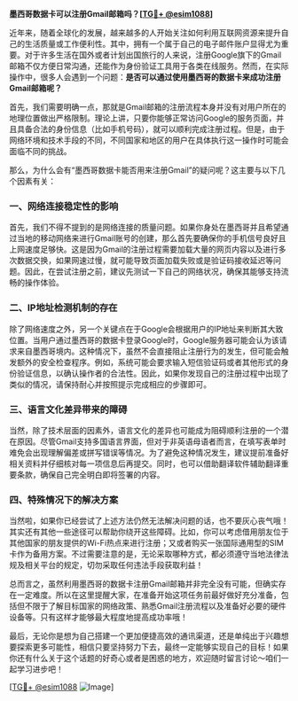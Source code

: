 **墨西哥数据卡可以注册Gmail邮箱吗？[[TG💪+ @esim1088](https://t.me/s/esim1088)]**

近年来，随着全球化的发展，越来越多的人开始关注如何利用互联网资源来提升自己的生活质量或工作便利性。其中，拥有一个属于自己的电子邮件账户显得尤为重要。对于许多生活在国外或者计划出国旅行的人来说，注册Google旗下的Gmail邮箱不仅方便日常沟通，还能作为身份验证工具用于各类在线服务。然而，在实际操作中，很多人会遇到一个问题：**是否可以通过使用墨西哥的数据卡来成功注册Gmail邮箱呢？**

首先，我们需要明确一点，那就是Gmail邮箱的注册流程本身并没有对用户所在的地理位置做出严格限制。理论上讲，只要你能够正常访问Google的服务页面，并且具备合法的身份信息（比如手机号码），就可以顺利完成注册过程。但是，由于网络环境和技术手段的不同，不同国家和地区的用户在具体执行这一操作时可能会面临不同的挑战。

那么，为什么会有“墨西哥数据卡能否用来注册Gmail”的疑问呢？这主要与以下几个因素有关：

### 一、网络连接稳定性的影响

首先，我们不得不提到的是网络连接的质量问题。如果你身处在墨西哥并且希望通过当地的移动网络来进行Gmail账号的创建，那么首先要确保你的手机信号良好且上网速度足够快。这是因为Gmail的注册过程需要加载大量的网页内容以及进行多次数据交换，如果网速过慢，就可能导致页面加载失败或是验证码接收延迟等问题。因此，在尝试注册之前，建议先测试一下自己的网络状况，确保其能够支持流畅的操作体验。

### 二、IP地址检测机制的存在

除了网络速度之外，另一个关键点在于Google会根据用户的IP地址来判断其大致位置。当用户通过墨西哥的数据卡登录Google时，Google服务器可能会认为该请求来自墨西哥境内。这种情况下，虽然不会直接阻止注册行为的发生，但可能会触发额外的安全检查程序。例如，系统可能会要求输入短信验证码或者其他形式的身份验证信息，以确认操作者的合法性。因此，如果你发现自己的注册过程中出现了类似的情况，请保持耐心并按照提示完成相应的步骤即可。

### 三、语言文化差异带来的障碍

当然，除了技术层面的因素外，语言文化的差异也可能成为阻碍顺利注册的一个潜在原因。尽管Gmail支持多国语言界面，但对于非英语母语者而言，在填写表单时难免会出现理解偏差或拼写错误等情况。为了避免这种情况发生，建议提前准备好相关资料并仔细核对每一项信息后再提交。同时，也可以借助翻译软件辅助翻译重要条款，确保自己完全明白即将签署的内容。

### 四、特殊情况下的解决方案

当然啦，如果你已经尝试了上述方法仍然无法解决问题的话，也不要灰心丧气哦！其实还有其他一些途径可以帮助你绕开这些障碍。比如，你可以考虑借用朋友位于其他国家的朋友提供的Wi-Fi热点来进行注册；又或者购买一张国际通用型的SIM卡作为备用方案。不过需要注意的是，无论采取哪种方式，都必须遵守当地法律法规及相关平台的规定，切勿采取任何违法手段获取利益！

总而言之，虽然利用墨西哥的数据卡注册Gmail邮箱并非完全没有可能，但确实存在一定难度。所以在这里提醒大家，在准备开始这项任务前最好做好充分准备，包括但不限于了解目标国家的网络政策、熟悉Gmail注册流程以及准备好必要的硬件设备等。只有这样才能够最大程度地提高成功率哦！

最后，无论你是想为自己搭建一个更加便捷高效的通讯渠道，还是单纯出于兴趣想要探索更多可能性，相信只要坚持努力下去，最终一定能够实现自己的目标！如果你还有什么关于这个话题的好奇心或者是困惑的地方，欢迎随时留言讨论～咱们一起学习进步吧！

[[TG💪+ @esim1088](https://t.me/s/esim1088) ![Image](https://i.postimg.cc/4NQfJmqS/Snipaste-2025-05-13-00-14-12.png)]